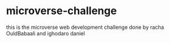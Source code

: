 # microverse-challenge
this is the microverse web development challenge done by racha OuldBabaali and ighodaro daniel

